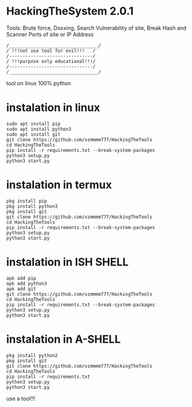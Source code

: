 # HackingTheSystem 2.0.1

Tools: Brute force, Doxxing, Search Vulnerability of site, Break Hash and Scanner Ports of site or IP Address
```
/_________________________________/
/ !!!not use tool for evil!!!   /
/-------------------------------/
/ !!!purpose only educational!!!/
/-------------------------------/
/_________________________________/
```

tool on linux
100% python

# instalation in linux
```
sudo apt install pip
sudo apt install python3
sudo apt install git
git clone https://github.com/vzmmmm777/HackingTheTools
cd HackingTheTools
pip install -r requirements.txt --break-system-packages
python3 setup.py
python3 start.py
```

# instalation in termux
```
pkg install pip
pkg install python3
pkg install git
git clone https://github.com/vzmmmm777/HackingTheTools
cd HackingTheTools
pip install -r requirements.txt --break-system-packages
python3 setup.py
python3 start.py
```
# instalation in ISH SHELL
```
apk add pip
apk add python3
apk add git
git clone https://github.com/vzmmmm777/HackingTheTools
cd HackingTheTools
pip install -r requirements.txt --break-system-packages
python3 setup.py
python3 start.py
```
# instalation in A-SHELL
```
pkg install python2
pkg install git
git clone https://github.com/vzmmmm777/HackingTheTools
cd HackingTheTools
pip install -r requirements.txt 
python3 setup.py
python3 start.py
```
use a tool!!!
